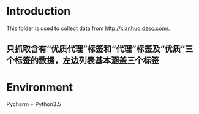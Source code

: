 # Introduction

This folder is used to collect data from http://xianhuo.dzsc.com/.

## 只抓取含有“优质代理”标签和“代理”标签及“优质”三个标签的数据，左边列表基本涵盖三个标签

# Environment
Pycharm + Python3.5
